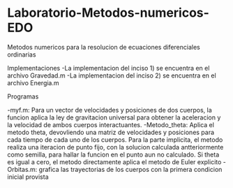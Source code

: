 # Laboratorio-Metodos-numericos-EDO
Metodos numericos para la resolucion de ecuaciones diferenciales ordinarias

Implementaciones
-La implementacion del inciso 1) se encuentra en el archivo Gravedad.m 
-La implementacion del inciso 2) se encuentra en el archivo Energia.m

Programas

-myf.m: Para un vector de velocidades y posiciones de dos cuerpos, la funcion aplica la ley de gravitacion universal para obtener la aceleracion y la velocidad de ambos cuerpos interactuantes.
-Metodo_theta: Aplica el metodo theta, devovliendo una matriz de velocidades y posiciones para cada tiempo de cada uno de los cuerpos. Para la parte implicita, el metodo realiza una iteracion de punto fijo, con la solucion calculada antteriormente como semilla, para hallar la funcion en el punto aun no calculado. Si theta es igual a cero, el metodo directamente aplica el metodo de Euler explicito
-Orbitas.m: grafica las trayectorias de los cuerpos con la primera condicion inicial provista
